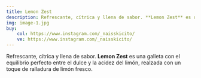 ```yaml
---
title: Lemon Zest  
description: Refrescante, cítrica y llena de sabor. **Lemon Zest** es una galleta con el equilibrio perfecto entre el dulce y la acidez del limón, realzada con un toque de ralladura de limón fresco.  
img: image-1.jpg
buy:  
    col: https://www.instagram.com/_naisskicito/  
    ve: https://www.instagram.com/_naisskicito/  
---  
```


Refrescante, cítrica y llena de sabor. **Lemon Zest** es una galleta con el equilibrio perfecto entre el dulce y la acidez del limón, realzada con un toque de ralladura de limón fresco.  